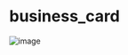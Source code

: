 # business_card

![image](https://github.com/vellt/nevjegykartya_copy_toast_kesz/assets/61885011/fcbff9ac-6871-41c1-9fc8-8fcc52118574)

